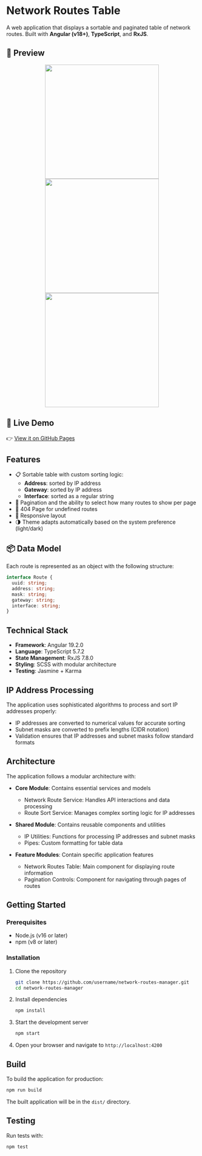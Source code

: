 # Network Routes Table
A web application that displays a sortable and paginated table of network routes. Built with **Angular (v18+)**, **TypeScript**, and **RxJS**.

## 📸 Preview

<p align="center">
  <img src="https://github.com/user-attachments/assets/622a0913-2521-4425-af79-84e9bc5ba36c" width="300"/>
  <img src="https://github.com/user-attachments/assets/7dc560fb-ba2a-4cbe-b773-2a5831e052e6" width="300"/>
  <img src="https://github.com/user-attachments/assets/d9216c60-4e18-4764-9489-ba38fd1eaad3" width="300"/>
</p>


## 🔗 Live Demo
👉 [View it on GitHub Pages](https://radomskaia.github.io/angular-routing-table/main)


## Features
- 📋 Sortable table with custom sorting logic:
  - **Address**: sorted by IP address
  - **Gateway**: sorted by IP address
  - **Interface**: sorted as a regular string
- 🔢 Pagination and the ability to select how many routes to show per page
- 🚫 404 Page for undefined routes
- 📱 Responsive layout
- 🌗 Theme adapts automatically based on the system preference (light/dark)

## 📦 Data Model

Each route is represented as an object with the following structure:

```ts
interface Route {
  uuid: string;
  address: string;
  mask: string;
  gateway: string;
  interface: string;
}
```

## Technical Stack
- **Framework**: Angular 19.2.0
- **Language**: TypeScript 5.7.2
- **State Management**: RxJS 7.8.0
- **Styling**: SCSS with modular architecture
- **Testing**: Jasmine + Karma

## IP Address Processing
The application uses sophisticated algorithms to process and sort IP addresses properly:
- IP addresses are converted to numerical values for accurate sorting
- Subnet masks are converted to prefix lengths (CIDR notation)
- Validation ensures that IP addresses and subnet masks follow standard formats

## Architecture
The application follows a modular architecture with:
- **Core Module**: Contains essential services and models
    - Network Route Service: Handles API interactions and data processing
    - Route Sort Service: Manages complex sorting logic for IP addresses

- **Shared Module**: Contains reusable components and utilities
    - IP Utilities: Functions for processing IP addresses and subnet masks
    - Pipes: Custom formatting for table data

- **Feature Modules**: Contain specific application features
    - Network Routes Table: Main component for displaying route information
    - Pagination Controls: Component for navigating through pages of routes

## Getting Started
### Prerequisites
- Node.js (v16 or later)
- npm (v8 or later)

### Installation
1. Clone the repository
   ``` bash
   git clone https://github.com/username/network-routes-manager.git
   cd network-routes-manager
   ```
2. Install dependencies
   ``` bash
   npm install
   ```
3. Start the development server
   ``` bash
   npm start
   ```
4. Open your browser and navigate to `http://localhost:4200`

## Build
To build the application for production:
``` bash
npm run build
```
The built application will be in the `dist/` directory.

## Testing
Run tests with:
``` bash
npm test
```

